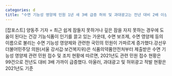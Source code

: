 ```yaml
---
categories: d
title: "수면 기능성 영양제 민원 1년 새 3배 급증 허위 및 과대광고는 전년 대비 2배 이상 증가"
---
```

[잡포스트] 양동주 기자 = 최근 쉽게 잠들지 못하거나 깊은 잠을 자지 못하는 경우에 도움이 된다는 건강 기능식품이 인기를 끌고 있는 가운데, 수면 보조제, 수면 영양제 등의 이름으로 불리는 수면 기능성 영양제와 관련한 국민의 민원이 가파르게 증가했다.강선우 더불어민주당 의원(서울 강서갑·보건복지위)은 식품의약품안전처부터 제출받은 수면 기능성 영양제 관련 민원 접수 및 조치 현황에 따르면, 2021년도 관련 민원 접수 현황은 99건으로 전년도 대비 3배 가까이 급증했다. 아울러, 과대광고 및 허위광고 적발 현황은 2021년도 기준